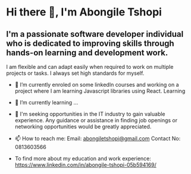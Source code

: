 # Hi there 👋, I'm Abongile Tshopi

## I'm a passionate software developer individual who is dedicated to improving skills through hands-on learning and development work.
I am flexible and can adapt easily when required to work on multiple projects or tasks.
I always set high standards for myself.

- 🔭 I’m currently enroled on some linkedIn courses and working on a project where I am learning Javascript libraries using React. Learning 
- 🌱 I’m currently learning ...

- 🤔 I'm seeking opportunities in the IT industry to gain valuable experience. Any guidance or assistance in finding job openings or networking opportunities would be greatly appreciated.

- 📫 How to reach me:
  Email: abongiletshopi@gmail.com
  Contact No: 0813603566
  
- To find more about my education and work experience: 
  https://www.linkedin.com/in/abongile-tshopi-05b594169/

